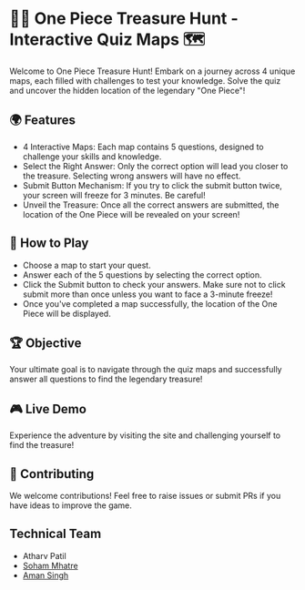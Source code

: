 

# 🏴‍☠️ One Piece Treasure Hunt - Interactive Quiz Maps 🗺️
Welcome to One Piece Treasure Hunt! Embark on a journey across 4 unique maps, each filled with challenges to test your knowledge. Solve the quiz and uncover the hidden location of the legendary "One Piece"!

## 🌍 Features
- 4 Interactive Maps: Each map contains 5 questions, designed to challenge your skills and knowledge.
- Select the Right Answer: Only the correct option will lead you closer to the treasure. Selecting wrong answers will have no effect.
- Submit Button Mechanism:
If you try to click the submit button twice, your screen will freeze for 3 minutes. Be careful!
- Unveil the Treasure: Once all the correct answers are submitted, the location of the One Piece will be revealed on your screen!
## 🚀 How to Play
- Choose a map to start your quest.
- Answer each of the 5 questions by selecting the correct option.
- Click the Submit button to check your answers. Make sure not to click submit more than once unless you want to face a 3-minute freeze!
- Once you've completed a map successfully, the location of the One Piece will be displayed.
## 🏆 Objective
Your ultimate goal is to navigate through the quiz maps and successfully answer all questions to find the legendary treasure!

## 🎮 Live Demo
Experience the adventure by visiting the site and challenging yourself to find the treasure!

## 🤝 Contributing
We welcome contributions! Feel free to raise issues or submit PRs if you have ideas to improve the game.

## Technical Team

- Atharv Patil
- [Soham Mhatre](https://github.com/Soham-Mhatre)
- [Aman Singh](https://github.com/SinghAman21)
